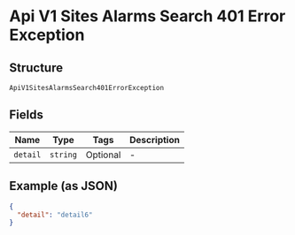 
# Api V1 Sites Alarms Search 401 Error Exception

## Structure

`ApiV1SitesAlarmsSearch401ErrorException`

## Fields

| Name | Type | Tags | Description |
|  --- | --- | --- | --- |
| `detail` | `string` | Optional | - |

## Example (as JSON)

```json
{
  "detail": "detail6"
}
```


